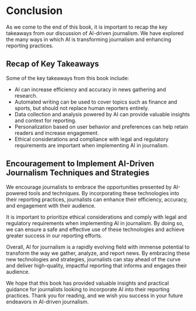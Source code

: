 # Conclusion

As we come to the end of this book, it is important to recap the key takeaways from our discussion of AI-driven journalism. We have explored the many ways in which AI is transforming journalism and enhancing reporting practices.

Recap of Key Takeaways
----------------------

Some of the key takeaways from this book include:

* AI can increase efficiency and accuracy in news gathering and research.
* Automated writing can be used to cover topics such as finance and sports, but should not replace human reporters entirely.
* Data collection and analysis powered by AI can provide valuable insights and context for reporting.
* Personalization based on user behavior and preferences can help retain readers and increase engagement.
* Ethical considerations and compliance with legal and regulatory requirements are important when implementing AI in journalism.

Encouragement to Implement AI-Driven Journalism Techniques and Strategies
-------------------------------------------------------------------------

We encourage journalists to embrace the opportunities presented by AI-powered tools and techniques. By incorporating these technologies into their reporting practices, journalists can enhance their efficiency, accuracy, and engagement with their audience.

It is important to prioritize ethical considerations and comply with legal and regulatory requirements when implementing AI in journalism. By doing so, we can ensure a safe and effective use of these technologies and achieve greater success in our reporting efforts.

Overall, AI for journalism is a rapidly evolving field with immense potential to transform the way we gather, analyze, and report news. By embracing these new technologies and strategies, journalists can stay ahead of the curve and deliver high-quality, impactful reporting that informs and engages their audience.

We hope that this book has provided valuable insights and practical guidance for journalists looking to incorporate AI into their reporting practices. Thank you for reading, and we wish you success in your future endeavors in AI-driven journalism.